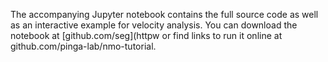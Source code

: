 The accompanying Jupyter notebook contains the full source code as well as an interactive example for velocity analysis.
You can download the notebook at [github.com/seg](httpw or find links to run it online at github.com/pinga-lab/nmo-tutorial.